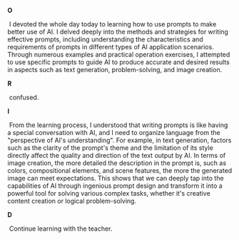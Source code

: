 **O**

​	I devoted the whole day today to learning how to use prompts to make better use of AI. I delved deeply into the methods and strategies for writing effective prompts, including understanding the characteristics and requirements of prompts in different types of AI application scenarios. Through numerous examples and practical operation exercises, I attempted to use specific prompts to guide AI to produce accurate and desired results in aspects such as text generation, problem-solving, and image creation.

**R**

​	confused.

**I**

​	From the learning process, I understood that writing prompts is like having a special conversation with AI, and I need to organize language from the "perspective of AI's understanding". For example, in text generation, factors such as the clarity of the prompt's theme and the limitation of its style directly affect the quality and direction of the text output by AI. In terms of image creation, the more detailed the description in the prompt is, such as colors, compositional elements, and scene features, the more the generated image can meet expectations. This shows that we can deeply tap into the capabilities of AI through ingenious prompt design and transform it into a powerful tool for solving various complex tasks, whether it's creative content creation or logical problem-solving.

**D**

​	Continue learning with the teacher.

​	